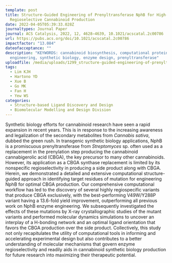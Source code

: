 ```yaml
---
template: post
title: Structure-Guided Engineering of Prenyltransferase NphB for High-Yield and
  Regioselective Cannabinoid Production
date: 2022-04-05T05:39:33.028Z
journaltypes: Journal Paper
journal: ACS Catalysis, 2022, 12, 4628−4639, 10.1021/acscatal.2c00786
url: https://pubs.acs.org/doi/10.1021/acscatal.2c00786
impactfactor: "13.084"
dateofacceptance: ""
description: "KEYWORDS: cannabinoid biosynthesis, computational protein
  engineering, synthetic biology, enzyme design, prenyltransferase"
uploadfile: /media/uploads/1299_structure-guided-engineering-of-prenyltransferase.pdf
tags:
  - Lim KJH
  - Hartono YD
  - Xue B
  - Go MK
  - Fan H
  - Yew WS
categories:
  - Structure-based Ligand Discovery and Design
  - Biomolecular Modelling and Design Division
---
```

<!--StartFragment-->

Synthetic biology efforts for cannabinoid research have seen a rapid expansion in recent years. This is in response to the increasing awareness and legalization of the secondary metabolites from *Cannabis sativa*, dubbed the green rush. In transgenic synthetic biology applications, NphB is a promiscuous prenyltransferase from *Streptomyces* sp. often used as a replacement in the prenylation step producing the cannabinoid cannabigerolic acid (CBGA), the key precursor to many other cannabinoids. However, its application as a CBGA synthase replacement is limited by its nonspecific regioselectivity in producing a side product along with CBGA. Herein, we demonstrated a detailed and extensive computational structure-guided approach in identifying target residues of mutation for engineering NphB for optimal CBGA production. Our comprehensive computational workflow has led to the discovery of several highly regiospecific variants that produce CBGA exclusively, with the best-performing V49W/Y288P variant having a 13.6-fold yield improvement, outperforming all previous work on NphB enzyme engineering. We subsequently investigated the effects of these mutations by X-ray crystallographic studies of the mutant variants and performed molecular dynamics simulations to uncover an interplay of a H-bonding network and an optimal ligand orientation that favors the CBGA production over the side product. Collectively, this study not only recapitulates the utility of computational tools in informing and accelerating experimental design but also contributes to a better understanding of molecular mechanisms that govern enzyme regioselectivity and readily aids in cannabinoid synthetic biology production for future research into maximizing their therapeutic potential.

<!--EndFragment-->